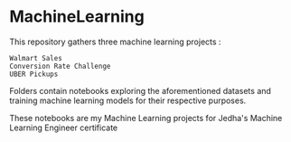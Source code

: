 # MachineLearning

This repository gathers three machine learning projects :

    Walmart Sales
    Conversion Rate Challenge
    UBER Pickups

Folders contain notebooks exploring the aforementioned datasets and training machine learning models for their respective purposes.

These notebooks are my Machine Learning projects for Jedha's Machine Learning Engineer certificate
